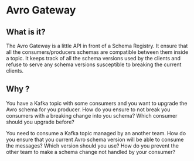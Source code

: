 # Avro Gateway

## What is it?

The Avro Gateway is a little API in front of a Schema Registry. It ensure that
all the consumers/producers schemas are compatible between them inside a topic.
It keeps track of all the schema versions used by the clients and refuse to serve
any schema versions susceptible to breaking the current clients.

## Why ?

You have a Kafka topic with some consumers and you want to upgrade the Avro schema
for you producer. How do you ensure to not break you consumers with a breaking change
into you schema? Which consumer should you upgrade before?

You need to consume a Kafka topic managed by an another team. How do you ensure
that you current Avro schema version will be able to consume the messages? Which
version should you use? How do you prevent the other team to make a schema change
not handled by your consumer?
